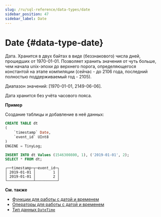 ```yaml
---
slug: /ru/sql-reference/data-types/date
sidebar_position: 47
sidebar_label: Date
---
```


# Date {#data-type-date}

Дата. Хранится в двух байтах в виде (беззнакового) числа дней, прошедших от 1970-01-01. Позволяет хранить значения от чуть больше, чем начала unix-эпохи до верхнего порога, определяющегося константой на этапе компиляции (сейчас - до 2106 года, последний полностью поддерживаемый год - 2105).

Диапазон значений: \[1970-01-01, 2149-06-06\].

Дата хранится без учёта часового пояса.

**Пример**

Создание таблицы и добавление в неё данных:

``` sql
CREATE TABLE dt
(
    `timestamp` Date,
    `event_id` UInt8
)
ENGINE = TinyLog;
```

``` sql
INSERT INTO dt Values (1546300800, 1), ('2019-01-01', 2);
SELECT * FROM dt;
```

``` text
┌──timestamp─┬─event_id─┐
│ 2019-01-01 │        1 │
│ 2019-01-01 │        2 │
└────────────┴──────────┘
```

**См. также**

-   [Функции для работы с датой и временем](../../sql-reference/functions/date-time-functions.md)
-   [Операторы для работы с датой и временем](../../sql-reference/operators/index.md#operators-datetime)
-   [Тип данных `DateTime`](../../sql-reference/data-types/datetime.md)


